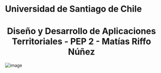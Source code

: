 # Universidad de Santiago de Chile

<div align="center">
  <h1>Diseño y Desarrollo de Aplicaciones Territoriales - PEP 2 - Matías Riffo Núñez</h1>
</div>

![image](https://github.com/user-attachments/assets/e90a9632-ef98-4f7f-b54f-c0a4a17fb33e)
